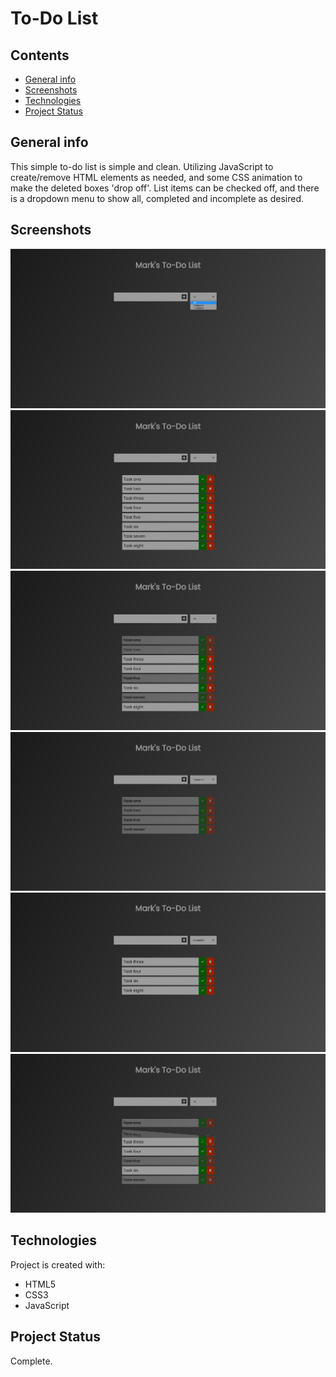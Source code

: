 # To-Do List

## Contents
* [General info](#general-info)
* [Screenshots](#screenshots)
* [Technologies](#technologies)
* [Project Status](#project-status)

## General info
This simple to-do list is simple and clean. Utilizing JavaScript to create/remove HTML elements as needed, and some CSS animation to make the deleted boxes 'drop off'. List items can be checked off, and there is a dropdown menu to show all, completed and incomplete as desired.

## Screenshots

![To Do List](https://github.com/MarkyXXIII/To_Do_List/blob/main/screenshots/ss1.jpg)
![To Do List](https://github.com/MarkyXXIII/To_Do_List/blob/main/screenshots/ss2.jpg)
![To Do List](https://github.com/MarkyXXIII/To_Do_List/blob/main/screenshots/ss3.jpg)
![To Do List](https://github.com/MarkyXXIII/To_Do_List/blob/main/screenshots/ss4.jpg)
![To Do List](https://github.com/MarkyXXIII/To_Do_List/blob/main/screenshots/ss5.jpg)
![To Do List](https://github.com/MarkyXXIII/To_Do_List/blob/main/screenshots/ss6.jpg)

## Technologies
Project is created with:
* HTML5
* CSS3
* JavaScript

## Project Status
Complete. 

